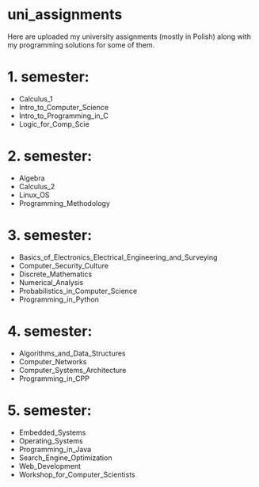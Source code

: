 # uni_assignments
Here are uploaded my university assignments (mostly in Polish) along with my programming solutions for some of them.


# 1. semester:
- Calculus_1
- Intro_to_Computer_Science
- Intro_to_Programming_in_C
- Logic_for_Comp_Scie

# 2. semester:
 - Algebra
 - Calculus_2
 - Linux_OS
 - Programming_Methodology

# 3. semester:
 - Basics_of_Electronics_Electrical_Engineering_and_Surveying
 - Computer_Security_Culture
 - Discrete_Mathematics
 - Numerical_Analysis
 - Probabilistics_in_Computer_Science
 - Programming_in_Python

# 4. semester:
 - Algorithms_and_Data_Structures
 - Computer_Networks
 - Computer_Systems_Architecture
 - Programming_in_CPP

# 5. semester:
 - Embedded_Systems
 - Operating_Systems
 - Programming_in_Java
 - Search_Engine_Optimization
 - Web_Development
 - Workshop_for_Computer_Scientists
